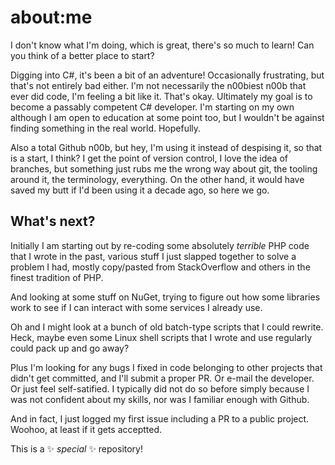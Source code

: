 # about:me

I don't know what I'm doing, which is great, there's so much to learn! Can you think of a better place to start?

Digging into C#, it's been a bit of an adventure! Occasionally frustrating, but that's not entirely bad either. I'm not necessarily the n00biest n00b that ever did code, I'm feeling a bit like it. That's okay. Ultimately my goal is to become a passably competent C# developer. I'm starting on my own although I am open to education at some point too, but I wouldn't be against finding something in the real world. Hopefully.

Also a total Github n00b, but hey, I'm using it instead of despising it, so that is a start, I think? I get the point of version control, I love the idea of branches, but something just rubs me the wrong way about git, the tooling around it, the terminology, everything. On the other hand, it would have saved my butt if I'd been using it a decade ago, so here we go.

## What's next?

Initially I am starting out by re-coding some absolutely *terrible* PHP code that I wrote in the past, various stuff I just slapped together to solve a problem I had, mostly copy/pasted from StackOverflow and others in the finest tradition of PHP.

And looking at some stuff on NuGet, trying to figure out how some libraries work to see if I can interact with some services I already use.

Oh and I might look at a bunch of old batch-type scripts that I could rewrite. Heck, maybe even some Linux shell scripts that I wrote and use regularly could pack up and go away?

Plus I'm looking for any bugs I fixed in code belonging to other projects that didn't get committed, and I'll submit a proper PR. Or e-mail the developer. Or just feel self-satified. I typically did not do so before simply because I was not confident about my skills, nor was I familiar enough with Github.

And in fact, I just logged my first issue including a PR to a public project. Woohoo, at least if it gets acceptted.

This is a ✨ *special* ✨ repository!

<!--
Here are some ideas to get you started:

- 🔭 I’m currently working on ... Nothing!
- 🌱 I’m currently learning ...
- 👯 I’m looking to collaborate on ...
- 🤔 I’m looking for help with ...
- 💬 Ask me about ...
- 📫 How to reach me: ...
- 😄 Pronouns: ...
- ⚡ Fun fact: ...
-->

